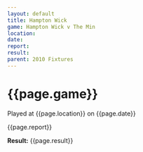 ```yaml
---
layout: default
title: Hampton Wick
game: Hampton Wick v The Min
location: 
date: 
report: 
result: 
parent: 2010 Fixtures
---
```


# {{page.game}}

Played at {{page.location}} on {{page.date}}

{{page.report}}

**Result:** {{page.result}}
